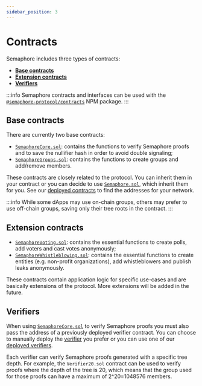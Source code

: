 ```yaml
---
sidebar_position: 3
---
```


# Contracts

Semaphore includes three types of contracts:

-   [**Base contracts**](/docs/technical-reference/contracts#base-contracts)
-   [**Extension contracts**](/docs/technical-reference/contracts#extension-contracts)
-   [**Verifiers**](/docs/technical-reference/contracts#verifiers)

:::info
Semaphore contracts and interfaces can be used with the [`@semaphore-protocol/contracts`](https://github.com/semaphore-protocol/semaphore/tree/main/contracts) NPM package.
:::

## Base contracts

There are currently two base contracts:

-   [`SemaphoreCore.sol`](https://github.com/semaphore-protocol/semaphore/blob/main/contracts/base/SemaphoreCore.sol): contains the functions to verify Semaphore proofs and to save the nullifier hash in order to avoid double signaling;
-   [`SemaphoreGroups.sol`](https://github.com/semaphore-protocol/semaphore/blob/main/contracts/base/SemaphoreGroups.sol): contains the functions to create groups and add/remove members.

These contracts are closely related to the protocol. You can inherit them in your contract or you can decide to use [`Semaphore.sol`](https://github.com/semaphore-protocol/semaphore/blob/main/contracts/Semaphore.sol), which inherit them for you. See our [deployed contracts](/docs/deployed-contracts#semaphoresol) to find the addresses for your network.

:::info
While some dApps may use on-chain groups, others may prefer to use off-chain groups, saving only their tree roots in the contract.
:::

## Extension contracts

-   [`SemaphoreVoting.sol`](https://github.com/semaphore-protocol/semaphore/blob/main/contracts/extensions/SemaphoreVoting.sol): contains the essential functions to create polls, add voters and cast votes anonymously;
-   [`SemaphoreWhistleblowing.sol`](https://github.com/semaphore-protocol/semaphore/blob/main/contracts/extensions/SemaphoreWhistleblowing.sol): contains the essential functions to create entities (e.g. non-profit organizations), add whistleblowers and publish leaks anonymously.

These contracts contain application logic for specific use-cases and are basically extensions of the protocol. More extensions will be added in the future.

## Verifiers

When using [`SemaphoreCore.sol`](https://github.com/semaphore-protocol/semaphore/blob/main/contracts/base/SemaphoreCore.sol) to verify Semaphore proofs you must also pass the address of a previously deployed verifier contract. You can choose to manually deploy the [verifier](https://github.com/semaphore-protocol/semaphore/tree/main/contracts/verifiers) you prefer or you can use one of our [deployed verifiers](/docs/deployed-contracts#verifiers).

Each verifier can verify Semaphore proofs generated with a specific tree depth. For example, the `Verifier20.sol` contract can be used to verify proofs where the depth of the tree is 20, which means that the group used for those proofs can have a maximum of 2^20=1048576 members.
